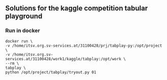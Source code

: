 ## Solutions for the kaggle competition tabular playground

### Run in docker

```
docker run \
-v /home/itsv.org.sv-services.at/31100428/prj/tabplay-py:/opt/project \
-v /home/itsv.org.sv-services.at/31100428/work1/kaggle/tabplay:/opt/work \
--rm \
tabplay \
python /opt/project/tabplay/tryout.py 01
```